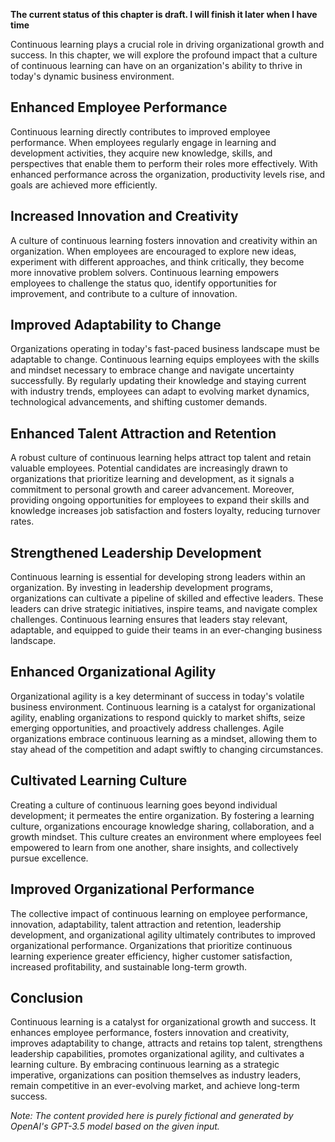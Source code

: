 **The current status of this chapter is draft. I will finish it later when I have time**

Continuous learning plays a crucial role in driving organizational growth and success. In this chapter, we will explore the profound impact that a culture of continuous learning can have on an organization's ability to thrive in today's dynamic business environment.

Enhanced Employee Performance
-----------------------------

Continuous learning directly contributes to improved employee performance. When employees regularly engage in learning and development activities, they acquire new knowledge, skills, and perspectives that enable them to perform their roles more effectively. With enhanced performance across the organization, productivity levels rise, and goals are achieved more efficiently.

Increased Innovation and Creativity
-----------------------------------

A culture of continuous learning fosters innovation and creativity within an organization. When employees are encouraged to explore new ideas, experiment with different approaches, and think critically, they become more innovative problem solvers. Continuous learning empowers employees to challenge the status quo, identify opportunities for improvement, and contribute to a culture of innovation.

Improved Adaptability to Change
-------------------------------

Organizations operating in today's fast-paced business landscape must be adaptable to change. Continuous learning equips employees with the skills and mindset necessary to embrace change and navigate uncertainty successfully. By regularly updating their knowledge and staying current with industry trends, employees can adapt to evolving market dynamics, technological advancements, and shifting customer demands.

Enhanced Talent Attraction and Retention
----------------------------------------

A robust culture of continuous learning helps attract top talent and retain valuable employees. Potential candidates are increasingly drawn to organizations that prioritize learning and development, as it signals a commitment to personal growth and career advancement. Moreover, providing ongoing opportunities for employees to expand their skills and knowledge increases job satisfaction and fosters loyalty, reducing turnover rates.

Strengthened Leadership Development
-----------------------------------

Continuous learning is essential for developing strong leaders within an organization. By investing in leadership development programs, organizations can cultivate a pipeline of skilled and effective leaders. These leaders can drive strategic initiatives, inspire teams, and navigate complex challenges. Continuous learning ensures that leaders stay relevant, adaptable, and equipped to guide their teams in an ever-changing business landscape.

Enhanced Organizational Agility
-------------------------------

Organizational agility is a key determinant of success in today's volatile business environment. Continuous learning is a catalyst for organizational agility, enabling organizations to respond quickly to market shifts, seize emerging opportunities, and proactively address challenges. Agile organizations embrace continuous learning as a mindset, allowing them to stay ahead of the competition and adapt swiftly to changing circumstances.

Cultivated Learning Culture
---------------------------

Creating a culture of continuous learning goes beyond individual development; it permeates the entire organization. By fostering a learning culture, organizations encourage knowledge sharing, collaboration, and a growth mindset. This culture creates an environment where employees feel empowered to learn from one another, share insights, and collectively pursue excellence.

Improved Organizational Performance
-----------------------------------

The collective impact of continuous learning on employee performance, innovation, adaptability, talent attraction and retention, leadership development, and organizational agility ultimately contributes to improved organizational performance. Organizations that prioritize continuous learning experience greater efficiency, higher customer satisfaction, increased profitability, and sustainable long-term growth.

Conclusion
----------

Continuous learning is a catalyst for organizational growth and success. It enhances employee performance, fosters innovation and creativity, improves adaptability to change, attracts and retains top talent, strengthens leadership capabilities, promotes organizational agility, and cultivates a learning culture. By embracing continuous learning as a strategic imperative, organizations can position themselves as industry leaders, remain competitive in an ever-evolving market, and achieve long-term success.

*Note: The content provided here is purely fictional and generated by OpenAI's GPT-3.5 model based on the given input.*
